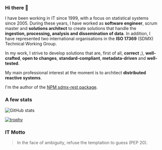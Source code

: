 ### Hi there 👋

I have been working in IT since 1999, with a focus on statistical systems since 2005. During these years, I have worked as **software engineer**, scrum master and **solutions architect** to create solutions that handle the **ingestion, processing, analysis and dissemination of data**. In addition, I have represented two international organisations in the **ISO 17369** (SDMX) Technical Working Group.

In my work, I strive to develop solutions that are, first of all, **correct** ;), **well-crafted**, **open to changes**, **standard-compliant**, **metadata-driven** and **well-tested**.

My main professional interest at the moment is to architect **distributed reactive systems**.

I'm the author of the [NPM sdmx-rest package](https://www.npmjs.com/package/sdmx-rest).

### A few stats

![GitHub stats](https://github-readme-stats.vercel.app/api?username=sosna&show_icons=true&hide_border=true&theme=vue&hide_title=true)

[![trophy](https://github-profile-trophy.vercel.app/?username=sosna)](https://github.com/sosna/github-profile-trophy)

### IT Motto

> In the face of ambiguity, refuse the temptation to guess (PEP 20).

